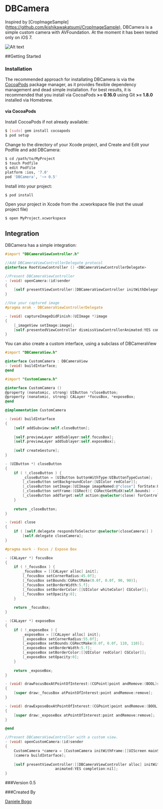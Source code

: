 DBCamera
========

Inspired by [CropImageSample] (https://github.com/kishikawakatsumi/CropImageSample), DBCamera is a simple custom camera with AVFoundation. At the moment it has been tested only on iOS 7.

![Alt text](http://paperstreetsoapdesign.com/development/dbcamera/github/dbcamera_screen_3.png)

##Getting Started

### Installation

The recommended approach for installating DBCamera is via the [CocoaPods](http://cocoapods.org/) package manager, as it provides flexible dependency management and dead simple installation. For best results, it is recommended that you install via CocoaPods **>= 0.16.0** using Git **>= 1.8.0** installed via Homebrew.

#### via CocoaPods

Install CocoaPods if not already available:

``` bash
$ [sudo] gem install cocoapods
$ pod setup
```

Change to the directory of your Xcode project, and Create and Edit your Podfile and add DBCamera:

``` bash
$ cd /path/to/MyProject
$ touch Podfile
$ edit Podfile
platform :ios, '7.0' 
pod 'DBCamera', '~> 0.5'
```

Install into your project:

``` bash
$ pod install
```

Open your project in Xcode from the .xcworkspace file (not the usual project file)

``` bash
$ open MyProject.xcworkspace
```
## Integration

DBCamera has a simple integration:

```objective-c
#import "DBCameraViewController.h"
```

```objective-c
//Add DBCameraViewControllerDelegate protocol
@interface RootViewController () <DBCameraViewControllerDelegate>
```

```objective-c
//Present DBCameraViewController
- (void) openCamera:(id)sender
{
    [self presentViewController:[DBCameraViewController initWithDelegate:self] animated:YES completion:nil];
}
```

```objective-c
//Use your captured image
#pragma mrak - DBCameraViewControllerDelegate

- (void) captureImageDidFinish:(UIImage *)image
{
    [_imageView setImage:image];
    [self.presentedViewController dismissViewControllerAnimated:YES completion:nil];
}
```
You can also create a custom interface, using a subclass of DBCameraView
```objective-c
#import "DBCameraView.h"

@interface CustomCamera : DBCameraView
- (void) buildIntarface;
@end
```
```objective-c
#import "CustomCamera.h"

@interface CustomCamera ()
@property (nonatomic, strong) UIButton *closeButton;
@property (nonatomic, strong) CALayer *focusBox, *exposeBox;
@end

@implementation CustomCamera

- (void) buildIntarface
{
    [self addSubview:self.closeButton];
    
    [self.previewLayer addSublayer:self.focusBox];
    [self.previewLayer addSublayer:self.exposeBox];
    
    [self createGesture];
}

- (UIButton *) closeButton
{
    if ( !_closeButton ) {
        _closeButton = [UIButton buttonWithType:UIButtonTypeCustom];
        [_closeButton setBackgroundColor:[UIColor redColor]];
        [_closeButton setImage:[UIImage imageNamed:@"close"] forState:UIControlStateNormal];
        [_closeButton setFrame:(CGRect){ CGRectGetMidX(self.bounds) - 15, 17.5f, 30, 30 }];
        [_closeButton addTarget:self action:@selector(close) forControlEvents:UIControlEventTouchUpInside];
    }
    
    return _closeButton;
}

- (void) close
{
    if ( [self.delegate respondsToSelector:@selector(closeCamera)] )
        [self.delegate closeCamera];
}

#pragma mark - Focus / Expose Box

- (CALayer *) focusBox
{
    if ( !_focusBox ) {
        _focusBox = [[CALayer alloc] init];
        [_focusBox setCornerRadius:45.0f];
        [_focusBox setBounds:CGRectMake(0.0f, 0.0f, 90, 90)];
        [_focusBox setBorderWidth:5.f];
        [_focusBox setBorderColor:[[UIColor whiteColor] CGColor]];
        [_focusBox setOpacity:0];
    }
    
    return _focusBox;
}

- (CALayer *) exposeBox
{
    if ( !_exposeBox ) {
        _exposeBox = [[CALayer alloc] init];
        [_exposeBox setCornerRadius:55.0f];
        [_exposeBox setBounds:CGRectMake(0.0f, 0.0f, 110, 110)];
        [_exposeBox setBorderWidth:5.f];
        [_exposeBox setBorderColor:[[UIColor redColor] CGColor]];
        [_exposeBox setOpacity:0];
    }
    
    return _exposeBox;
}

- (void) drawFocusBoxAtPointOfInterest:(CGPoint)point andRemove:(BOOL)remove
{
    [super draw:_focusBox atPointOfInterest:point andRemove:remove];
}

- (void) drawExposeBoxAtPointOfInterest:(CGPoint)point andRemove:(BOOL)remove
{
    [super draw:_exposeBox atPointOfInterest:point andRemove:remove];
}

@end
```
```objective-c
//Present DBCameraViewController with a custom view.
- (void) openCustomCamera:(id)sender
{
    CustomCamera *camera = [CustomCamera initWithFrame:[[UIScreen mainScreen] bounds]];
    [camera buildIntarface];
    
    [self presentViewController:[[DBCameraViewController alloc] initWithDelegate:self cameraView:camera]
                       animated:YES completion:nil];
}
```

###Version
0.5

###Created By

[Daniele Bogo](https://github.com/danielebogo)
